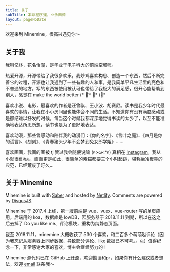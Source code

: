 ```yaml
---
title: 关于
subTitle: 本命程序媛，业余画师
layout: pageNoDate
---
```


欢迎来到 Minemine，很高兴遇见你～

## 关于我
 
我叫亿林，花名怡潼，是毕业于电子科大的前端空城师。

热爱开源，开源带给了我很多欢乐，我炒鸡喜欢构思、创造一个东西，然后不断完善它的过程，开源也让我遇到了一些有趣的人和事，是我简单平凡生活里的亮色和不普通的地方。写的东西被使用被认可也带给了我极大的满足感，很开心能帮助到别人，感觉在 make the world better (* ॑꒳ ॑* )⋆*

喜欢小说、电影，最喜欢的作者是汪曾祺、王小波、胡赛尼。读书是我少年时代最喜欢的事情，让我在小小房间里也能体会不同的生活。不知道你有没有满腔感动或是郁结难以抒发的时候，每当这个时候我都深深地觉得书读的太少了，以至不能准确地表达所思所想，读书也是为了更好地表达。

喜欢动漫，那些曾感动和陪伴我的动漫们：《你的名字》、《言叶之庭》、《四月是你的谎言》、《刻刻》、《青春猪头少年不会梦到兔女郎学姐》……

喜欢画画，我画的画被 tj 赞过我会随便说嘛 (ฅ>ω<*ฅ) 真相在 [Instagram](https://www.instagram.com/p/BZBntfmlwzF/)。我从小就很`慢功夫`，画画更是如此，很简单的素描都要三个小时起跳，堪称坐冷板凳的典范，已经荒废了好久…

## 关于 Minemine

Minemine is built with [Saber](https://github.com/egoist/saber) and hosted by [Netlify](https://www.netlify.com/). Comments are powered by [DisqusJS](https://github.com/SukkaW/DisqusJS).

Minemine 于 2017.4 上线，第一版前端是 vue、vuex、vue-router 写的单页应用，后端用的 koa，数据库是 lowDB，因服务器于 2018.11.11 到期，所以在这之后去掉了 Do you like me、评论模块，重构为纯静态页面。

截至 2018.11.11，minemine 大概收获了 530 个喜欢，和二百多个萌萌哒评论（因为我忘记从服务器上同步数据，导致部分评论、like 数据已不可考。。ଲ）值得纪念一下，非常感谢大家的喜欢，博主会继续努力的！

Minemine 源代码已在 GitHub 上[开源](https://github.com/luyilin/minemine)，欢迎勘误和pr，如果你有什么建议或者想法，欢迎 [email](mailto:luyilin12@gmail.com) 联系我～